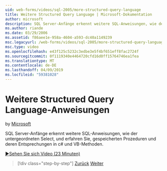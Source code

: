 ```yaml
---
uid: web-forms/videos/sql-2005/more-structured-query-language
title: Weitere Structured Query Language | Microsoft-Dokumentation
author: microsoft
description: SQL Server-Anfänge erkennt weitere SQL-Anweisungen, wie der untergeordneten Select, und erfahren Sie, gespeicherten Prozeduren und deren Entsprechungen in c# und VB-Methoden.
ms.author: riande
ms.date: 03/29/2006
ms.assetid: f86aee1e-958a-4604-a593-dc40a1149239
msc.legacyurl: /web-forms/videos/sql-2005/more-structured-query-language
msc.type: video
ms.openlocfilehash: e43f125c5232c3edbe3e5f4bf651eff8fac2724f
ms.sourcegitcommit: 0f1119340e4464720cfd16d0ff15764746ea1fea
ms.translationtype: MT
ms.contentlocale: de-DE
ms.lasthandoff: 04/09/2019
ms.locfileid: "59381028"
---
```

# <a name="more-structured-query-language"></a>Weitere Structured Query Language-Anweisungen

by [Microsoft](https://github.com/microsoft)

SQL Server-Anfänge erkennt weitere SQL-Anweisungen, wie der untergeordneten Select, und erfahren Sie, gespeicherten Prozeduren und deren Entsprechungen in c# und VB-Methoden.

[&#9654;Sehen Sie sich Video (23 Minuten)](https://channel9.msdn.com/Blogs/ASP-NET-Site-Videos/more-structured-query-language)

> [!div class="step-by-step"]
> [Zurück](manipulating-database-data.md)
> [Weiter](understanding-security-and-network-connectivity.md)
